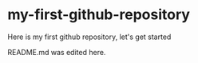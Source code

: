 # my-first-github-repository
Here is my first github repository, let's get started

README.md was edited here.
